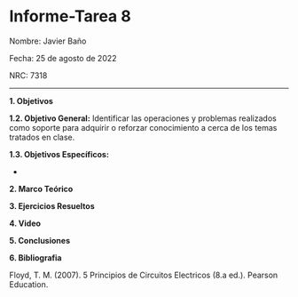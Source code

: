 # Informe-Tarea 8 
Nombre: Javier Baño      

Fecha: 25 de agosto de 2022

NRC: 7318

***
**1. Objetivos**

**1.2. Objetivo General:** Identificar las operaciones y problemas realizados como soporte para adquirir o reforzar conocimiento a cerca de los temas tratados en clase. 

**1.3. Objetivos Específicos:**

*  

**2. Marco Teórico**

**3. Ejercicios Resueltos**


**4. Video**

**5. Conclusiones**

**6. Bibliografia**

Floyd, T. M. (2007). 5 Principios de Circuitos Electricos (8.a ed.). Pearson Education.

